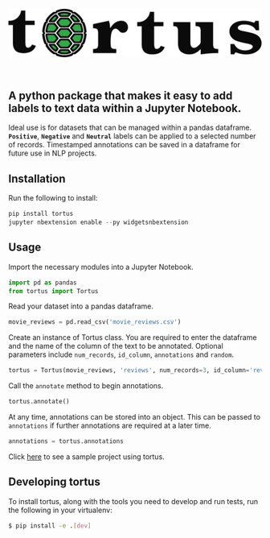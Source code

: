 <p align='center'>
    <img src='/docs/_static/tortus_logo.png' alt='tortus logo'>
</p>
<br>

## A python package that makes it easy to add labels to text data within a Jupyter Notebook.

Ideal use is for datasets that can be managed within a pandas dataframe. **``Positive``**, **``Negative``** 
and **``Neutral``** labels can be applied to a selected number of records. Timestamped annotations 
can be saved in a dataframe for future use in NLP projects.

## Installation

Run the following to install:
```python
pip install tortus
jupyter nbextension enable --py widgetsnbextension
```

## Usage
Import the necessary modules into a Jupyter Notebook.  

```python
import pd as pandas
from tortus import Tortus
```  

Read your dataset into a pandas dataframe.  

```python
movie_reviews = pd.read_csv('movie_reviews.csv')
```  

Create an instance of Tortus class. You are required to enter the dataframe and the name 
of the column of the text to be annotated. Optional parameters include ``num_records``, 
``id_column``, ``annotations`` and ``random``.  

```python
tortus = Tortus(movie_reviews, 'reviews', num_records=3, id_column='review_id')
```  

Call the ``annotate`` method to begin annotations.  

```python
tortus.annotate()
```  

At any time, annotations can be stored into an object. This can be passed to ``annotations`` if further
annotations are required at a later time.  

```python
annotations = tortus.annotations
```  

Click [here](https://github.com/SiphuLangeni/tortus/tree/master/sample_project) to see a sample project using tortus.  

## Developing tortus  

To install tortus, along with the tools you need to develop and run tests, run the following in your virtualenv:  

```bash
$ pip install -e .[dev]
``` 
